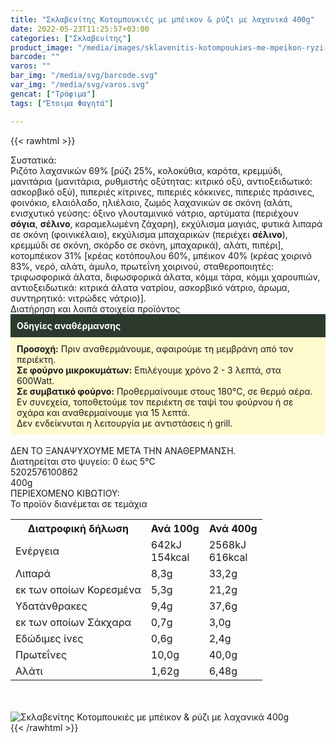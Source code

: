 ```yaml
---
title: "Σκλαβενίτης Κοτομπουκιές με μπέικον & ρύζι με λαχανικά 400g"
date: 2022-05-23T11:25:57+03:00
categories: ["Σκλαβενίτης"]
product_image: "/media/images/sklavenitis-kotompoukies-me-mpeikon-ryzi-me-laxanika-400g.jpg"
barcode: ""
varos: ""
bar_img: "/media/svg/barcode.svg"
var_img: "/media/svg/varos.svg"
gencat: ["Τρόφιμα"]
tags: ["Έτοιμα Φαγητά"]

---
```

{{< rawhtml >}}

<div class="sload528"><div class="product"><div id="sistatika">Συστατικά:</div><div class="alltext">Ριζότο λαχανικών 69% [ρύζι 25%, κολοκύθια, καρότα, κρεμμύδι, μανιτάρια (μανιτάρια, ρυθμιστής οξύτητας: κιτρικό οξύ, αντιοξειδωτικό: ασκορβικό οξύ), πιπεριές κίτρινες, πιπεριές κόκκινες, πιπεριές πράσινες, φοινόκιο, ελαιόλαδο, ηλιέλαιο, ζωμός λαχανικών σε σκόνη (αλάτι, ενισχυτικό γεύσης: όξινο γλουταμινικό νάτριο, αρτύματα (περιέχουν <b>σόγια</b>, <b>σέλινο</b>, καραμελωμένη ζάχαρη), εκχύλισμα μαγιάς, φυτικά λιπαρά σε σκόνη (φοινικέλαιο), εκχύλισμα μπαχαρικών (περιέχει <b>σέλινο</b>), κρεμμύδι σε σκόνη, σκόρδο σε σκόνη, μπαχαρικά), αλάτι, πιπέρι], κοτομπέικον 31% [κρέας κοτόπουλου 60%, μπέικον 40% (κρέας χοιρινό 83%, νερό, αλάτι, άμυλο, πρωτεΐνη χοιρινού, σταθεροποιητές: τριφωσφορικά άλατα, διφωσφορικά άλατα, κόμμι τάρα, κόμμι χαρουπιών, αντιοξειδωτικά: κιτρικά άλατα νατρίου, ασκορβικό νάτριο, άρωμα, συντηρητικό: νιτρώδες νάτριο)].</div><div id="loipa">Διατήρηση και λοιπά στοιχεία προϊόντος</div><div class="alltext"><div style="background:#2b3a2d;padding:10px;color:#fff"><b>Οδηγίες αναθέρμανσης</b></div><div style="background:#ffface;padding:10px;"><b>Προσοχή:</b> Πριν αναθερμάνουμε, αφαιρούμε τη μεμβράνη από τον περιέκτη.<br><b>Σε φούρνο μικροκυμάτων:</b> Επιλέγουμε χρόνο 2 - 3 λεπτά, στα 600Watt.<br><b>Σε συμβατικό φούρνο:</b> Προθερμαίνουμε στους 180°C, σε θερμό αέρα. Εν συνεχεία, τοποθετούμε τον περιέκτη σε ταψί του φούρνου ή σε σχάρα και αναθερμαίνουμε για 15 λεπτά.<br>Δεν ενδείκνυται η λειτουργία με αντιστάσεις ή grill.</div><br>ΔΕΝ ΤΟ ΞΑΝΑΨΥΧΟΥΜΕ ΜΕΤΑ ΤΗΝ ΑΝΑΘΕΡΜΑΝΣΗ.<br>Διατηρείται στο ψυγείο: 0 έως 5°C<br></div><div id="barcode"><div id="barimage1"></div><span id="bartext">5202576100862</span></div><div id="varos"><div id="varosimage1"></div><span id="varostext">400g</span></div><div id="kivotio">ΠΕΡΙΕΧΟΜΕΝΟ ΚΙΒΩΤΙΟΥ:<br>Το προϊόν διανέμεται σε τεμάχια</div><div class="tabout"><table id="diatable"><tbody><tr><th>Διατροφική δήλωση</th><th>Ανά 100g</th><th>Ανά 400g</th></tr><tr><td class="texr2">Ενέργεια</td><td class="texr">642kJ<br>154kcal</td><td class="texr">2568kJ<br>616kcal</td></tr><tr><td class="texr2">Λιπαρά</td><td class="texr">8,3g</td><td class="texr">33,2g</td></tr><tr><td class="gray">εκ των οποίων Κορεσµένα</td><td class="gray2">5,3g</td><td class="gray2">21,2g</td></tr><tr><td class="texr2">Yδατάνθρακες</td><td class="texr">9,4g</td><td class="texr">37,6g</td></tr><tr><td class="gray">εκ των οποίων Σάκχαρα</td><td class="gray2">0,7g</td><td class="gray2">3,0g</td></tr><tr><td class="texr2">Eδώδιμες ίνες</td><td class="texr">0,6g</td><td class="texr">2,4g</td></tr><tr><td class="texr2">Πρωτεΐνες</td><td class="texr">10,0g</td><td class="texr">40,0g</td></tr><tr><td class="texr2">Αλάτι</td><td class="texr">1,62g</td><td class="texr">6,48g</td></tr></tbody></table></div><br><br><div class="pimg"><img alt="Σκλαβενίτης Κοτομπουκιές με μπέικον &amp; ρύζι με λαχανικά 400g" title="Σκλαβενίτης Κοτομπουκιές με μπέικον &amp; ρύζι με λαχανικά 400g" src="/media/images/sklavenitis-kotompoukies-me-mpeikon-ryzi-me-laxanika-400g.jpg"></div></div></div>
{{< /rawhtml >}}


